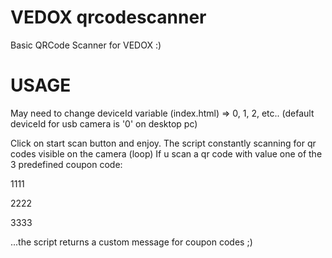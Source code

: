 # VEDOX qrcodescanner
 Basic QRCode Scanner for VEDOX :)

# USAGE
 May need to change deviceId variable (index.html) => 0, 1, 2, etc.. 
 (default deviceId for usb camera is '0' on desktop pc)

 Click on start scan button and enjoy.
 The script constantly scanning for qr codes visible on the camera (loop)
 If u scan a qr code with value one of the 3 predefined coupon code:

  1111

  2222

  3333


  ...the script returns a custom message for coupon codes ;)
